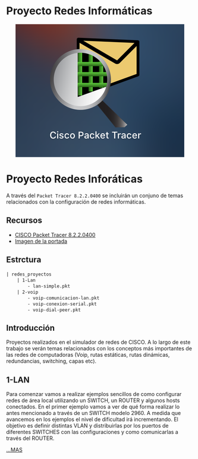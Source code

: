 # Proyecto Redes Informáticas 

<p align="center">
  <img src="imagenes/portada/portada.png" />
</p>

# Proyecto Redes Inforáticas 
A través del ```Packet Tracer 8.2.2.0400``` se incluirán un conjuno de temas relacionados con la configuración de redes informáticas.

## Recursos

- [CISCO Packet Tracer 8.2.2.0400](https://www.netacad.com/es/articles/news/download-cisco-packet-tracer)
- [Imagen de la portada](https://www.netacad.com/)

## Estrctura

```TXT
| redes_proyectos
    | 1-Lan
        - lan-simple.pkt
    | 2-voip
        - voip-comunicacion-lan.pkt
        - voip-conexion-serial.pkt
        - voip-dial-peer.pkt
```
## Introducción

Proyectos realizados en el simulador de redes de CISCO. A lo largo de este trabajo se verán temas relacionados con los conceptos más importantes de las redes de computadoras (Voip, rutas estáticas, rutas dinámicas, redundancias, switching, capas etc).

## 1-LAN

Para comenzar vamos a realizar ejemplos sencillos de como configurar redes de área local utilizando un SWITCH, un ROUTER y algunos hosts conectados. En el primer ejemplo vamos a ver de qué forma realizar lo antes mencionado a través de un SWITCH modelo 2960. A medida que avancemos en los ejemplos el nivel de dificultad irá incrementando.
El objetivo es definir distintas VLAN y distribuirlas por los puertos de diferentes SWITCHES con las configuraciones y como comunicarlas a través del ROUTER.

[...MAS](/doc.doc)



